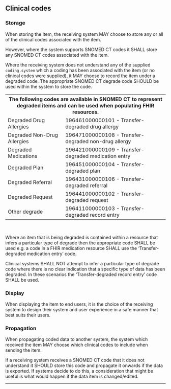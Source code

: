 ## Clinical codes 

<h3 id="clinical-codes-storage">Storage</h3>

When storing the item, the receiving system MAY choose to store any or all of the clinical codes associated with the item.

However, where the system supports SNOMED CT codes it SHALL store any SNOMED CT codes associated with the item.

Where the receiving system does not understand any of the supplied `coding.system` which a coding has been associated with the item (or no clinical codes were supplied), it MAY choose to record the item under a degraded code. The appropriate SNOMED CT degrade code SHOULD be used within the system to store the code.

<table class="assets" title="Degraded concept details">
<tr>
<th colspan="2">The following codes are available in SNOMED CT to represent degraded items and can be used when populating FHIR resources.</th>
</tr>
<tr>
<td>Degraded Drug Allergies</td>
<td>196461000000101 - Transfer-degraded drug allergy</td>
</tr>
<tr>
<td>Degraded Non-Drug Allergies</td>
<td>196471000000108 - Transfer-degraded non-drug allergy</td>
</tr>
<tr>
<td>Degraded Medications</td>
<td>196421000000109 - Transfer-degraded medication entry</td>
</tr>
<tr>
<td>Degraded Plan</td>
<td>196451000000104 - Transfer-degraded plan</td>
</tr>
<tr>
<td>Degraded Referral</td>
<td>196431000000106 - Transfer-degraded referral</td>
</tr>
<tr>
<td>Degraded Request</td>
<td>196441000000102 - Transfer-degraded request</td>
</tr>
<tr>
<td>Other degrade</td>
<td>196411000000103 - Transfer-degraded record entry</td>
</tr>
</table>

<br/>  

Where an item that is being degraded is contained within a resource that infers a particular type of degrade then the appropriate code SHALL be used e.g. a code in a FHIR medication resource SHALL use the ‘Transfer-degraded medication entry’ code. 

Clinical systems SHALL NOT attempt to infer a particular type of degrade code where there is no clear indication that a specific type of data has been degraded. In these scenarios the ‘Transfer-degraded record entry’ code SHALL be used.


<h3 id="clinical-codes-display">Display</h3>

When displaying the item to end users, it is the choice of the receiving system to design their system and user experience in a safe manner that best suits their users.

<h3 id="clinical-codes-propagation">Propagation</h3>

When propagating coded data to another system, the system which received the item MAY choose which clinical codes to include when sending the item.

If a receiving system receives a SNOMED CT code that it does not understand it SHOULD store this code and propagate it onwards if the data is exported. If systems decide to do this, a consideration that might be useful is what would happen if the data item is changed/edited.

---

